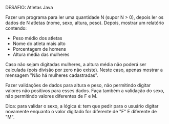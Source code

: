 DESAFIO: Atletas Java

Fazer um programa para ler uma quantidade N (supor N > 0), depois ler os dados de N atletas (nome,
sexo, altura, peso). Depois, mostrar um relatório contendo:

- Peso médio dos atletas
- Nome do atleta mais alto
- Porcentagem de homens
- Altura média das mulheres

Caso não sejam digitadas mulheres, a altura média não poderá ser calculada (pois divisão por zero não
existe). Neste caso, apenas mostrar a mensagem "Não há mulheres cadastradas".

Fazer validações de dados para altura e peso, não permitindo digitar valores não positivos para esses
dados. Faça também a validação do sexo, não permitindo valores diferentes de F e M.

Dica: para validar o sexo, a lógica é: tem que pedir para o usuário digitar novamente enquanto o valor
digitado for diferente de "F" E diferente de "M".

